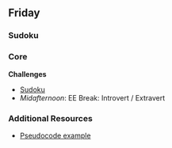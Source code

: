 
## Friday
### Sudoku

### Core

**Challenges**

- [Sudoku](../../../../sudoku-challenge)
- _Midafternoon_: EE Break: Introvert / Extravert

### Additional Resources

- [Pseudocode example](../resources/translate_to_pseudocode.rb)

